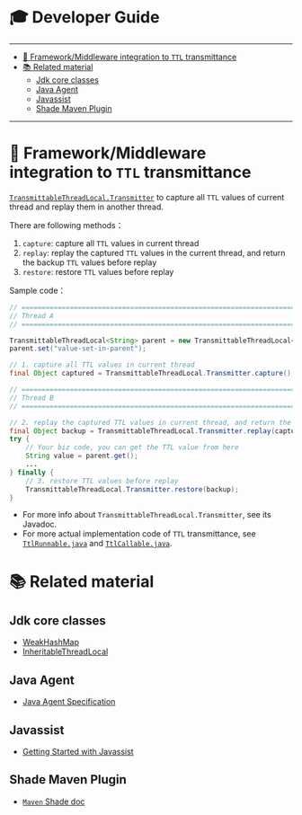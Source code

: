 # 🎓 Developer Guide

---------------------------

<!-- START doctoc generated TOC please keep comment here to allow auto update -->
<!-- DON'T EDIT THIS SECTION, INSTEAD RE-RUN doctoc TO UPDATE -->


- [📌 Framework/Middleware integration to `TTL` transmittance](#-frameworkmiddleware-integration-to-ttl-transmittance)
- [📚 Related material](#-related-material)
    - [Jdk core classes](#jdk-core-classes)
    - [Java Agent](#java-agent)
    - [Javassist](#javassist)
    - [Shade Maven Plugin](#shade-maven-plugin)

<!-- END doctoc generated TOC please keep comment here to allow auto update -->

---------------------------

# 📌 Framework/Middleware integration to `TTL` transmittance

[`TransmittableThreadLocal.Transmitter`](../src/main/java/com/alibaba/ttl/TransmittableThreadLocal.java#L362) to capture all `TTL` values of current thread and replay them in another thread.

There are following methods：

1. `capture`: capture all `TTL` values in current thread
2. `replay`: replay the captured `TTL` values in the current thread, and return the backup `TTL` values before replay
3. `restore`: restore `TTL` values before replay

Sample code：

```java
// ===========================================================================
// Thread A
// ===========================================================================

TransmittableThreadLocal<String> parent = new TransmittableThreadLocal<String>();
parent.set("value-set-in-parent");

// 1. capture all TTL values in current thread
final Object captured = TransmittableThreadLocal.Transmitter.capture();

// ===========================================================================
// Thread B
// ===========================================================================

// 2. replay the captured TTL values in current thread, and return the backup TTL values before replay
final Object backup = TransmittableThreadLocal.Transmitter.replay(captured);
try {
    // Your biz code, you can get the TTL value from here
    String value = parent.get();
    ...
} finally {
    // 3. restore TTL values before replay
    TransmittableThreadLocal.Transmitter.restore(backup);
}
```


- For more info about `TransmittableThreadLocal.Transmitter`, see its Javadoc.
- For more actual implementation code of `TTL` transmittance, see [`TtlRunnable.java`](../src/main/java/com/alibaba/ttl/TtlRunnable.java) and [`TtlCallable.java`](../src/main/java/com/alibaba/ttl/TtlCallable.java).

# 📚 Related material

## Jdk core classes

- [WeakHashMap](https://docs.oracle.com/javase/10/docs/api/java/util/WeakHashMap.html)
- [InheritableThreadLocal](https://docs.oracle.com/javase/10/docs/api/java/lang/InheritableThreadLocal.html)

## Java Agent

- [Java Agent Specification](https://docs.oracle.com/javase/10/docs/api/java/lang/instrument/package-summary.html)

## Javassist

- [Getting Started with Javassist](https://www.javassist.org/tutorial/tutorial.html)

## Shade Maven Plugin

- [`Maven` Shade doc](http://maven.apache.org/plugins/maven-shade-plugin/)
